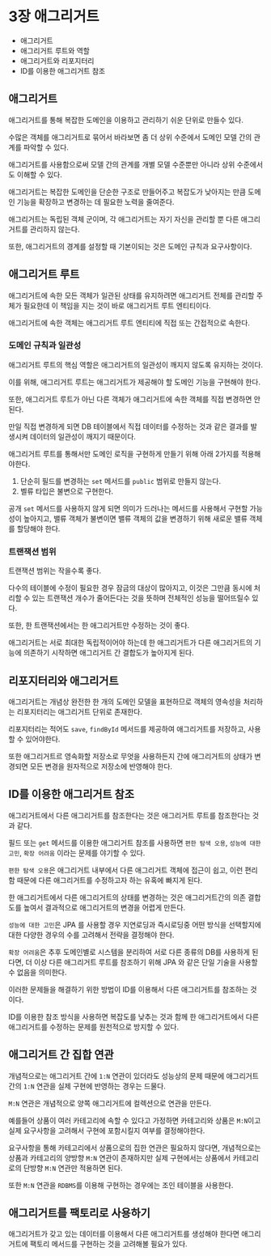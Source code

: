 # 3장 애그리거트

- 애그리거트
- 애그리거트 루트와 역할
- 애그리거트와 리포지터리
- ID를 이용한 애그리거트 참조

## 애그리거트

애그리거트를 통해 복잡한 도메인을 이용하고 관리하기 쉬운 단위로 만들수 있다.

수많은 객체를 애그리거트로 묶어서 바라보면 좀 더 상위 수준에서 도메인 모델 간의 관계를 파악할 수 있다.

애그리거트를 사용함으로써 모델 간의 관계를 개별 모델 수준뿐만 아니라 상위 수준에서도 이해할 수 있다.

애그리거트는 복잡한 도메인을 단순한 구조로 만들어주고 복잡도가 낮아지는 만큼 도메인 기능을 확장하고 변경하는 데 필요한 노력을 줄여준다.

애그리거트는 독립된 객체 군이며, 각 애그리거트는 자기 자신을 관리할 뿐 다른 애그리거트를 관리하지 않는다.

또한, 애그리거트의 경계를 설정할 때 기본이되는 것은 도메인 규칙과 요구사항이다.

## 애그리거트 루트

애그리거트에 속한 모든 객체가 일관된 상태를 유지하려면 애그리거트 전체를 관리할 주체가 필요한데 이 책임을 지는 것이 바로 애그리거트 루트 엔티티이다.

애그리거트에 속한 객체는 애그리거트 루트 엔티티에 직접 또는 간접적으로 속한다.

### 도메인 규칙과 일관성

애그리거트 루트의 핵심 역할은 애그리거트의 일관성이 깨지지 않도록 유지하는 것이다.

이를 위해, 애그리거트 루트는 애그리거트가 제공해야 할 도메인 기능을 구현해야 한다.

또한, 애그리거트 루트가 아닌 다른 객체가 애그리거트에 속한 객체를 직접 변경하면 안된다.

만일 직접 변경하게 되면 DB 테이블에서 직접 데이터를 수정하는 것과 같은 결과를 발생시켜 데이터의 일관성이 깨지기 때문이다.

애그리거트 루트를 통해서만 도메인 로직을 구현하게 만들기 위해 아래 2가지를 적용해야한다.

1. 단순히 필드를 변경하는 `set` 메서드를 `public` 범위로 만들지 않는다.
2. 벨류 타입은 불변으로 구현한다.

공개 `set` 메서드를 사용하지 않게 되면 의미가 드러나는 메서드를 사용해서 구현할 가능성이 높아지고, 밸류 객체가 불변이면 밸류 객체의 값을 변경하기 위해 새로운 밸류 객체를 할당해야 한다.

### 트랜잭션 범위

트랜잭션 범위는 작을수록 좋다.

다수의 테이블에 수정이 필요한 경우 잠금의 대상이 많아지고, 이것은 그만큼 동시에 처리할 수 있는 트랜잭션 개수가 줄어든다는 것을 뜻하며 전체적인 성능을 떨어뜨릴수 있다.

또한, 한 트랜잭션에서는 한 애그리거트만 수정하는 것이 좋다.

애그리거트는 서로 최대한 독립적이어야 하는데 한 애그리거트가 다른 애그리거트의 기능에 의존하기 시작하면 애그리거트 간 결합도가 높아지게 된다.

## 리포지터리와 애그리거트

애그리거트는 개념상 완전한 한 개의 도메인 모델을 표현하므로 객체의 영속성을 처리하는 리포지터리는 애그리거트 단위로 존재한다.

리포지터리는 적어도 `save`, `findById` 메서드를 제공하여 애그리거트를 저장하고, 사용할 수 있어야한다.

또한 애그리거트르 영속화할 저장소로 무엇을 사용하든지 간에 애그리거트의 상태가 변경되면 모든 변경을 원자적으로 저장소에 반영해야 한다.

## ID를 이용한 애그리거트 참조

애그리거트에서 다른 애그리거트를 참조한다는 것은 애그리거트 루트를 참조한다는 것과 같다.

필드 또는 `get` 메서드를 이용한 애그리거트 참조를 사용하면 `편한 탐색 오용`, `성능에 대한 고민`, `확장 어려움` 이라는 문제를 야기할 수 있다.

`편한 탐색 오용`은 애그리거트 내부에서 다른 애그리거트 객체에 접근이 쉽고, 이런 편리함 때문에 다른 애그리거트를 수정하고자 하는 유혹에 빠지게 된다.

한 애그리거트에서 다른 애그리거트의 상태를 변경하는 것은 애그리거트간의 의존 결합도를 높여서 결과적으로 애그리거트의 변경을 어렵게 만든다.

`성능에 대한 고민`은 JPA 를 사용할 경우 지연로딩과 즉시로딩중 어떤 방식을 선택할지에 대한 다양한 경우의 수를 고려해서 전략을 결정해야 한다.

`확장 어려움`은 추후 도메인별로 시스템을 분리하여 서로 다른 종류의 DB를 사용하게 된다면, 더 이상 다른 애그리거트 루트를 참조하기 위해 JPA 와 같은 단일 기술을 사용할 수 없음을 의미한다.

이러한 문제들을 해결하기 위한 방법이 ID를 이용해서 다른 애그리거트를 참조하는 것이다.

ID를 이용한 참조 방식을 사용하면 복잡도를 낮추는 것과 함께 한 애그리거트에서 다른 애그리거트를 수정하는 문제를 원천적으로 방지할 수 있다.
 
## 애그리거트 간 집합 연관

개념적으로는 애그리거트 간에 `1:N` 연관이 있더라도 성능상의 문제 때문에 애그리거트 간의 `1:N` 연관을 실제 구현에 반영하는 경우는 드물다.

`M:N` 연관은 개념적으로 양쪽 애그리거트에 컬렉션으로 연관을 만든다.

예를들어 상품이 여러 카테고리에 속할 수 있다고 가정하면 카테고리와 상품은 `M:N`이고 실제 요구사항을 고려해서 구현에 포함시킬지 여부를 결정해야한다.

요구사항을 통해 카테고리에서 상품으로의 집한 연관은 필요하지 않다면, 개념적으로는 상품과 카테고리의 양방향 `M:N` 연관이 존재하지만 실제 구현에서는 상품에서 카테고리로의 단방향 `M:N` 연관만 적용하면 된다.

또한 `M:N` 연관을 `RDBMS`를 이용해 구현하는 경우에는 조인 테이블을 사용한다.

## 애그리거트를 팩토리로 사용하기

애그리거트가 갖고 있는 데이터를 이용해서 다른 애그리거트를 생성해야 한다면 애그리거트에 팩토리 메서드를 구현하는 것을 고려해볼 필요가 있다.